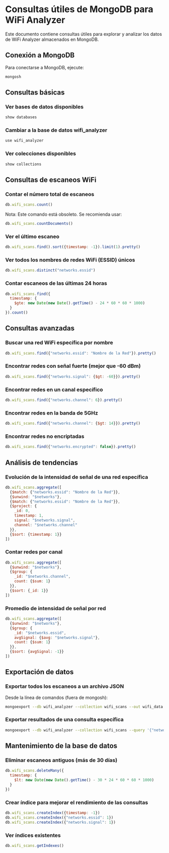 # Consultas útiles de MongoDB para WiFi Analyzer

Este documento contiene consultas útiles para explorar y analizar los datos de WiFi Analyzer almacenados en MongoDB.

## Conexión a MongoDB

Para conectarse a MongoDB, ejecute:

```bash
mongosh
```

## Consultas básicas

### Ver bases de datos disponibles

```javascript
show databases
```

### Cambiar a la base de datos wifi_analyzer

```javascript
use wifi_analyzer
```

### Ver colecciones disponibles

```javascript
show collections
```

## Consultas de escaneos WiFi

### Contar el número total de escaneos

```javascript
db.wifi_scans.count()
```

Nota: Este comando está obsoleto. Se recomienda usar:

```javascript
db.wifi_scans.countDocuments()
```

### Ver el último escaneo

```javascript
db.wifi_scans.find().sort({timestamp: -1}).limit(1).pretty()
```

### Ver todos los nombres de redes WiFi (ESSID) únicos

```javascript
db.wifi_scans.distinct("networks.essid")
```

### Contar escaneos de las últimas 24 horas

```javascript
db.wifi_scans.find({
  timestamp: {
    $gte: new Date(new Date().getTime() - 24 * 60 * 60 * 1000)
  }
}).count()
```

## Consultas avanzadas

### Buscar una red WiFi específica por nombre

```javascript
db.wifi_scans.find({"networks.essid": "Nombre de la Red"}).pretty()
```

### Encontrar redes con señal fuerte (mejor que -60 dBm)

```javascript
db.wifi_scans.find({"networks.signal": {$gt: -60}}).pretty()
```

### Encontrar redes en un canal específico

```javascript
db.wifi_scans.find({"networks.channel": 6}).pretty()
```

### Encontrar redes en la banda de 5GHz

```javascript
db.wifi_scans.find({"networks.channel": {$gt: 14}}).pretty()
```

### Encontrar redes no encriptadas

```javascript
db.wifi_scans.find({"networks.encrypted": false}).pretty()
```

## Análisis de tendencias

### Evolución de la intensidad de señal de una red específica

```javascript
db.wifi_scans.aggregate([
  {$match: {"networks.essid": "Nombre de la Red"}},
  {$unwind: "$networks"},
  {$match: {"networks.essid": "Nombre de la Red"}},
  {$project: {
    _id: 0,
    timestamp: 1,
    signal: "$networks.signal",
    channel: "$networks.channel"
  }},
  {$sort: {timestamp: 1}}
])
```

### Contar redes por canal

```javascript
db.wifi_scans.aggregate([
  {$unwind: "$networks"},
  {$group: {
    _id: "$networks.channel",
    count: {$sum: 1}
  }},
  {$sort: {_id: 1}}
])
```

### Promedio de intensidad de señal por red

```javascript
db.wifi_scans.aggregate([
  {$unwind: "$networks"},
  {$group: {
    _id: "$networks.essid",
    avgSignal: {$avg: "$networks.signal"},
    count: {$sum: 1}
  }},
  {$sort: {avgSignal: -1}}
])
```

## Exportación de datos

### Exportar todos los escaneos a un archivo JSON

Desde la línea de comandos (fuera de mongosh):

```bash
mongoexport --db wifi_analyzer --collection wifi_scans --out wifi_data.json
```

### Exportar resultados de una consulta específica

```bash
mongoexport --db wifi_analyzer --collection wifi_scans --query '{"networks.essid":"Nombre de la Red"}' --out red_especifica.json
```

## Mantenimiento de la base de datos

### Eliminar escaneos antiguos (más de 30 días)

```javascript
db.wifi_scans.deleteMany({
  timestamp: {
    $lt: new Date(new Date().getTime() - 30 * 24 * 60 * 60 * 1000)
  }
})
```

### Crear índice para mejorar el rendimiento de las consultas

```javascript
db.wifi_scans.createIndex({timestamp: -1})
db.wifi_scans.createIndex({"networks.essid": 1})
db.wifi_scans.createIndex({"networks.signal": 1})
```

### Ver índices existentes

```javascript
db.wifi_scans.getIndexes()
```

